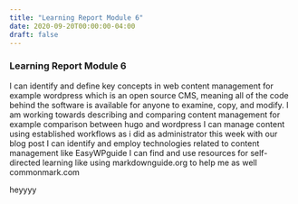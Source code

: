 ```yaml
---
title: "Learning Report Module 6"
date: 2020-09-20T00:00:00-04:00
draft: false
---
```


### Learning Report Module 6
I can identify and define key concepts in web content management for example wordpress which is an open source CMS, meaning all of the code behind the software is available for anyone to examine, copy, and modify.
I am working towards describing and comparing content management  for example comparison between hugo and wordpress 
I can manage content using established workflows as i did as administrator this week with our blog post
I can identify and employ technologies related to content management like EasyWPguide
I can find and use resources for self-directed learning like using markdownguide.org to help me as well commonmark.com

heyyyy
